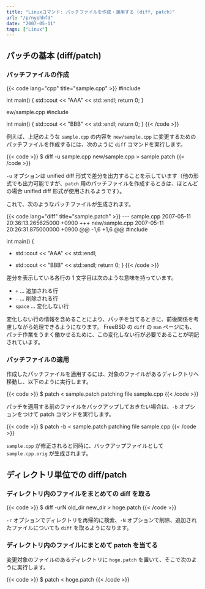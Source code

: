 ```yaml
---
title: "Linuxコマンド: パッチファイルを作成・適用する (diff, patch)"
url: "/p/nyehhfd"
date: "2007-05-11"
tags: ["Linux"]
---
```


パッチの基本 (diff/patch)
----

### パッチファイルの作成

{{< code lang="cpp" title="sample.cpp" >}}
#include <iostraem>

int main() {
    std::cout << "AAA" << std::endl;
    return 0;
}


ew/sample.cpp
#include <iostraem>

int main() {
    std::cout << "BBB" << std::endl;
    return 0;
}
{{< /code >}}

例えば、上記のような `sample.cpp` の内容を `new/sample.cpp` に変更するためのパッチファイルを作成するには、次のように `diff` コマンドを実行します。

{{< code >}}
$ diff -u sample.cpp new/sample.cpp > sample.patch
{{< /code >}}

`-u` オプションは unified diff 形式で差分を出力することを示しています（他の形式でも出力可能ですが、`patch` 用のパッチファイルを作成するときは、ほとんどの場合 unified diff 形式が使用されるようです）。

これで、次のようなパッチファイルが生成されます。

{{< code lang="diff" title="sample.patch" >}}
--- sample.cpp  2007-05-11 20:36:13.265625000 +0900
+++ new/sample.cpp      2007-05-11 20:26:31.875000000 +0900
@@ -1,6 +1,6 @@
 #include <iostraem>

 int main() {
-    std::cout << "AAA" << std::endl;
+    std::cout << "BBB" << std::endl;
     return 0;
 }
{{< /code >}}

差分を表示している各行の 1 文字目は次のような意味を持っています。

- `+` ... 追加される行
- `-` ... 削除される行
- `space` ... 変化しない行

変化しない行の情報を含めることにより、パッチを当てるときに、前後関係を考慮しながら処理できるようになります。
FreeBSD の `diff` の `man` ページにも、パッチ作業をうまく働かせるために、この変化しない行が必要であることが明記されています。

### パッチファイルの適用

作成したパッチファイルを適用するには、対象のファイルがあるディレクトリへ移動し、以下のように実行します。

{{< code >}}
$ patch < sample.patch
patching file sample.cpp
{{< /code >}}

パッチを適用する前のファイルをバックアップしておきたい場合は、`-b` オプションをつけて patch コマンドを実行します。

{{< code >}}
$ patch -b < sample.patch
patching file sample.cpp
{{< /code >}}

`sample.cpp` が修正されると同時に、バックアップファイルとして `sample.cpp.orig` が生成されます。


ディレクトリ単位での diff/patch
----

### ディレクトリ内のファイルをまとめての diff を取る

{{< code >}}
$ diff -urN old_dir new_dir > hoge.patch
{{< /code >}}

`-r` オプションでディレクトリを再帰的に検索、`-N` オプションで削除、追加されたファイルについても `diff` を取るようになります。

### ディレクトリ内のファイルにまとめて patch を当てる

変更対象のファイルのあるディレクトリに `hoge.patch` を置いて、そこで次のように実行します。

{{< code >}}
$ patch < hoge.patch
{{< /code >}}

